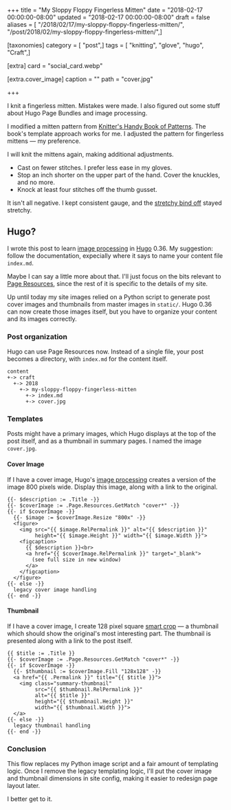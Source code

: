 +++
title = "My Sloppy Floppy Fingerless Mitten"
date = "2018-02-17 00:00:00-08:00"
updated = "2018-02-17 00:00:00-08:00"
draft = false
aliases = [ "/2018/02/17/my-sloppy-floppy-fingerless-mitten/", "/post/2018/02/my-sloppy-floppy-fingerless-mitten/",]

[taxonomies]
category = [ "post",]
tags = [ "knitting", "glove", "hugo", "Craft",]

[extra]
card = "social_card.webp"

[extra.cover_image]
caption = ""
path = "cover.jpg"

+++

I knit a fingerless mitten. Mistakes were made. I also figured out some stuff about Hugo Page Bundles and
image processing.
<!--more-->

I modified a mitten pattern from [Knitter's Handy Book of Patterns][]. The book's template approach works
for me. I adjusted the pattern for fingerless mittens — my preference.

[Knitter's Handy Book Of Patterns]: https://www.goodreads.com/book/show/85015.Knitters_Handy_Book_Of_Patterns?from_search=true

I will knit the mittens again, making additional adjustments.

* Cast on fewer stitches. I prefer less ease in my gloves.
* Stop an inch shorter on the upper part of the hand. Cover the knuckles, and no more.
* Knock at least four stitches off the thumb gusset.


It isn't all negative. I kept consistent gauge, and the [stretchy bind off][] stayed stretchy.

[stretchy bind off]: https://www.thespruce.com/stretchy-bind-off-stich-knitting-tutorial-2115677

## Hugo?

I wrote this post to learn [image processing][] in [Hugo][] 0.36. My suggestion: follow the documentation,
expecially where it says to name your content file `index.md`.

[image processing]: https://gohugo.io/content-management/image-processing/

Maybe I can say a little more about that. I'll just focus on the bits relevant to [Page Resources][], since
the rest of it is specific to the details of my site.

[Page Resources]: https://gohugo.io/content-management/page-resources/

Up until today my site images relied on a Python script to generate post cover images and thumbnails from
master images in `static/`. Hugo 0.36 can now create those images itself, but you have to organize your
content and its images correctly.

### Post organization

Hugo can use Page Resources now. Instead of a single file, your post becomes a directory, with
`index.md` for the content itself.

    content
    +-> craft
      +-> 2018
        +-> my-sloppy-floppy-fingerless-mitten
          +-> index.md
          +-> cover.jpg

### Templates

Posts might have a primary images, which Hugo displays at the top of the post itself,
and as a thumbnail in summary pages. I named the image `cover.jpg`.

#### Cover Image

If I have a cover image, Hugo's [image processing][] creates a version of the image 800 pixels wide. Display this image,
along with a link to the original.


    {{- $description := .Title -}}
    {{- $coverImage := .Page.Resources.GetMatch "cover*" -}}
    {{- if $coverImage -}}
      {{- $image := $coverImage.Resize "800x" -}}
      <figure>
        <img src="{{ $image.RelPermalink }}" alt="{{ $description }}"
             height="{{ $image.Height }}" width="{{ $image.Width }}">
        <figcaption>
          {{ $description }}<br>
          <a href="{{ $coverImage.RelPermalink }}" target="_blank">
            (see full size in new window)
          </a>
        </figcaption>
      </figure>
    {{- else -}}
      legacy cover image handling
    {{- end -}}

#### Thumbnail

If I have a cover image, I create 128 pixel square [smart crop][] — a thumbnail which should show
the original's most interesting part. The thumbnail is presented along with a link to the post itself.

[smart crop]: https://gohugo.io/content-management/image-processing/#smart-cropping-of-images

    {{ $title := .Title }}
    {{- $coverImage := .Page.Resources.GetMatch "cover*" -}}
    {{- if $coverImage -}}
      {{- $thumbnail := $coverImage.Fill "128x128" -}}
      <a href="{{ .Permalink }}" title="{{ $title }}">
        <img class="summary-thumbnail"
             src="{{ $thumbnail.RelPermalink }}"
             alt="{{ $title }}"
             height="{{ $thumbnail.Height }}"
             width="{{ $thumbnail.Width }}">
      </a>
    {{- else -}}
      legacy thumbnail handling
    {{- end -}}

### Conclusion

This flow replaces my Python image script and a fair amount of templating logic. Once I remove the legacy
templating logic, I'll put the cover image and thumbnail dimensions in site config, making it easier to
redesign page layout later.

I better get to it.

[Hugo]: https://gohugo.io/